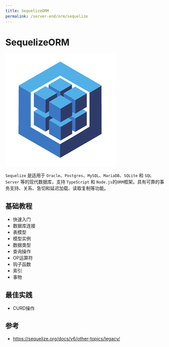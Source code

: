 ```yaml
---
title: SequelizeORM
permalink: /server-end/orm/sequelize
---
```


# SequelizeORM

![](images/sequelize-logo.png)

`Sequelize` 是适用于 `Oracle`、`Postgres`、`MySQL`、`MariaDB`、`SQLite` 和 `SQL Server`
等的现代数据库，支持 `TypeScript` 和 `Node.js`的`ORM`框架。具有可靠的事务支持、关系、急切和延迟加载、读取复制等功能。

## 基础教程

- 快速入门
- 数据库连接
- 表模型
- 模型实例
- 数据类型
- 查询操作
- OP运算符
- 钩子函数
- 索引
- 事物

## 最佳实践

- CURD操作

## 参考

- <https://sequelize.org/docs/v6/other-topics/legacy/>

